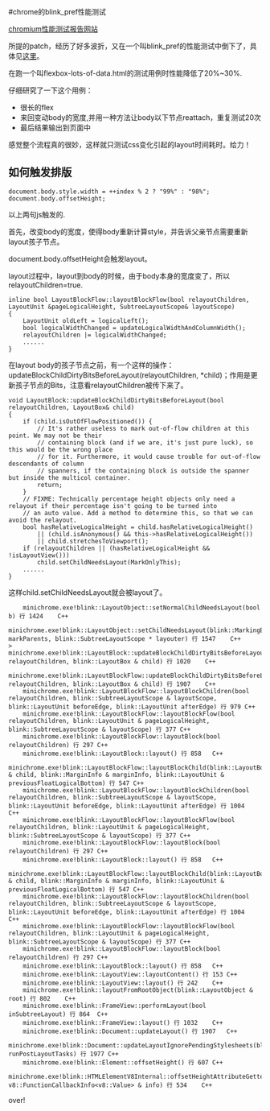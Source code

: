 #chrome的blink_pref性能测试

[chromium性能测试报告网站](https://chromeperf.appspot.com/)

所提的patch，经历了好多波折，又在一个叫blink_pref的性能测试中倒下了，具体见[这里](https://bugs.chromium.org/p/chromium/issues/detail?id=675534&can=2&start=0&num=100&q=&colspec=ID%20Pri%20M%20Stars%20ReleaseBlock%20Component%20Status%20Owner%20Summary%20OS%20Modified&groupby=&sort=)。

在跑一个叫flexbox-lots-of-data.html的测试用例时性能降低了20%~30%.

仔细研究了一下这个用例：

- 很长的flex
- 来回变动body的宽度,并用一种方法让body以下节点reattach，重复测试20次
- 最后结果输出到页面中

感觉整个流程真的很妙，这样就只测试css变化引起的layout时间耗时。给力！


## 如何触发排版

    document.body.style.width = ++index % 2 ? "99%" : "98%";
    document.body.offsetHeight;
以上两句js触发的.

首先，改变body的宽度，使得body重新计算style，并告诉父亲节点需要重新layout孩子节点。

document.body.offsetHeight会触发layout。

layout过程中，layout到body的时候，由于body本身的宽度变了，所以relayoutChildren=true.

	inline bool LayoutBlockFlow::layoutBlockFlow(bool relayoutChildren, LayoutUnit &pageLogicalHeight, SubtreeLayoutScope& layoutScope)
	{
	    LayoutUnit oldLeft = logicalLeft();
	    bool logicalWidthChanged = updateLogicalWidthAndColumnWidth();
	    relayoutChildren |= logicalWidthChanged;
		......
	}

在layout body的孩子节点之前，有一个这样的操作： updateBlockChildDirtyBitsBeforeLayout(relayoutChildren, *child)；作用是更新孩子节点的Bits，注意看relayoutChildren被传下来了。

	void LayoutBlock::updateBlockChildDirtyBitsBeforeLayout(bool relayoutChildren, LayoutBox& child)
	{
	    if (child.isOutOfFlowPositioned()) {
	        // It's rather useless to mark out-of-flow children at this point. We may not be their
	        // containing block (and if we are, it's just pure luck), so this would be the wrong place
	        // for it. Furthermore, it would cause trouble for out-of-flow descendants of column
	        // spanners, if the containing block is outside the spanner but inside the multicol container.
	        return;
	    }
	    // FIXME: Technically percentage height objects only need a relayout if their percentage isn't going to be turned into
	    // an auto value. Add a method to determine this, so that we can avoid the relayout.
	    bool hasRelativeLogicalHeight = child.hasRelativeLogicalHeight()
	        || (child.isAnonymous() && this->hasRelativeLogicalHeight())
	        || child.stretchesToViewport();
	    if (relayoutChildren || (hasRelativeLogicalHeight && !isLayoutView()))
	        child.setChildNeedsLayout(MarkOnlyThis);
		......
	}
这样child.setChildNeedsLayout就会被layout了。
	
		minichrome.exe!blink::LayoutObject::setNormalChildNeedsLayout(bool b) 行 1424	C++
		minichrome.exe!blink::LayoutObject::setChildNeedsLayout(blink::MarkingBehavior markParents, blink::SubtreeLayoutScope * layouter) 行 1547	C++
	>	minichrome.exe!blink::LayoutBlock::updateBlockChildDirtyBitsBeforeLayout(bool relayoutChildren, blink::LayoutBox & child) 行 1020	C++
		minichrome.exe!blink::LayoutBlockFlow::updateBlockChildDirtyBitsBeforeLayout(bool relayoutChildren, blink::LayoutBox & child) 行 1907	C++
		minichrome.exe!blink::LayoutBlockFlow::layoutBlockChildren(bool relayoutChildren, blink::SubtreeLayoutScope & layoutScope, blink::LayoutUnit beforeEdge, blink::LayoutUnit afterEdge) 行 979	C++
		minichrome.exe!blink::LayoutBlockFlow::layoutBlockFlow(bool relayoutChildren, blink::LayoutUnit & pageLogicalHeight, blink::SubtreeLayoutScope & layoutScope) 行 377	C++
		minichrome.exe!blink::LayoutBlockFlow::layoutBlock(bool relayoutChildren) 行 297	C++
		minichrome.exe!blink::LayoutBlock::layout() 行 858	C++
		minichrome.exe!blink::LayoutBlockFlow::layoutBlockChild(blink::LayoutBox & child, blink::MarginInfo & marginInfo, blink::LayoutUnit & previousFloatLogicalBottom) 行 547	C++
		minichrome.exe!blink::LayoutBlockFlow::layoutBlockChildren(bool relayoutChildren, blink::SubtreeLayoutScope & layoutScope, blink::LayoutUnit beforeEdge, blink::LayoutUnit afterEdge) 行 1004	C++
		minichrome.exe!blink::LayoutBlockFlow::layoutBlockFlow(bool relayoutChildren, blink::LayoutUnit & pageLogicalHeight, blink::SubtreeLayoutScope & layoutScope) 行 377	C++
		minichrome.exe!blink::LayoutBlockFlow::layoutBlock(bool relayoutChildren) 行 297	C++
		minichrome.exe!blink::LayoutBlock::layout() 行 858	C++
		minichrome.exe!blink::LayoutBlockFlow::layoutBlockChild(blink::LayoutBox & child, blink::MarginInfo & marginInfo, blink::LayoutUnit & previousFloatLogicalBottom) 行 547	C++
		minichrome.exe!blink::LayoutBlockFlow::layoutBlockChildren(bool relayoutChildren, blink::SubtreeLayoutScope & layoutScope, blink::LayoutUnit beforeEdge, blink::LayoutUnit afterEdge) 行 1004	C++
		minichrome.exe!blink::LayoutBlockFlow::layoutBlockFlow(bool relayoutChildren, blink::LayoutUnit & pageLogicalHeight, blink::SubtreeLayoutScope & layoutScope) 行 377	C++
		minichrome.exe!blink::LayoutBlockFlow::layoutBlock(bool relayoutChildren) 行 297	C++
		minichrome.exe!blink::LayoutBlock::layout() 行 858	C++
		minichrome.exe!blink::LayoutView::layoutContent() 行 153	C++
		minichrome.exe!blink::LayoutView::layout() 行 242	C++
		minichrome.exe!blink::layoutFromRootObject(blink::LayoutObject & root) 行 802	C++
		minichrome.exe!blink::FrameView::performLayout(bool inSubtreeLayout) 行 864	C++
		minichrome.exe!blink::FrameView::layout() 行 1032	C++
		minichrome.exe!blink::Document::updateLayout() 行 1907	C++
		minichrome.exe!blink::Document::updateLayoutIgnorePendingStylesheets(blink::Document::RunPostLayoutTasks runPostLayoutTasks) 行 1977	C++
		minichrome.exe!blink::Element::offsetHeight() 行 607	C++
		minichrome.exe!blink::HTMLElementV8Internal::offsetHeightAttributeGetter(const v8::FunctionCallbackInfo<v8::Value> & info) 行 534	C++

over!